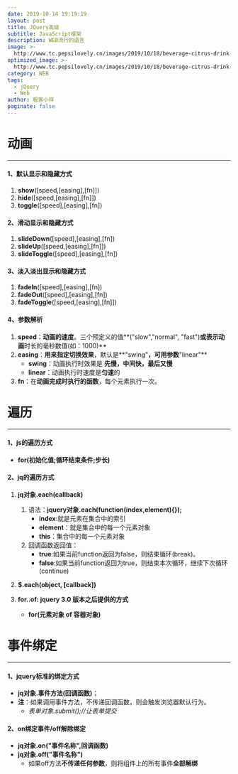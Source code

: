 ```yaml
---
date: 2019-10-14 19:19:19
layout: post
title: JQuery高级
subtitle: JavaScript框架 
description: WEB流行的语言
image: >-
  http://www.tc.pepsilovely.cn/images/2019/10/18/beverage-citrus-drink-2746998-1.jpg
optimized_image: >-
  http://www.tc.pepsilovely.cn/images/2019/10/18/beverage-citrus-drink-2746998.jpg
category: WEB
tags:
  - jQuery
  - Web
author: 极客小祥
paginate: false
---
```


# 动画
<hr/>

#### 1、默认显示和隐藏方式
1. **show**(\[speed,\[easing\],\[fn\]])
2. **hide**(\[speed,\[easing\],\[fn\]])
3. **toggle**(\[speed\],\[easing\],\[fn\])

#### 2、滑动显示和隐藏方式
1. **slideDown**(\[speed\],\[easing\],\[fn\])
2. **slideUp**(\[speed,\[easing\],\[fn\]])
3. **slideToggle**(\[speed\],\[easing\],\[fn\])

#### 3、淡入淡出显示和隐藏方式
1. **fadeIn**(\[speed],\[easing\],\[fn\])
2. **fadeOut**(\[speed],\[easing\],\[fn\])
3. **fadeToggle**(\[speed,\[easing\],\[fn\]])

#### 4、参数解析
1. **speed**：**动画的速度**。三个预定义的值**\("slow","normal", "fast"\)**或表示动画**时长的毫秒数值\(如：1000\)**
2. **easing**：**用来指定切换效果**，默认是**"swing"**，可用参数**"linear"**
    * **swing**：动画执行时效果是 **先慢，中间快，最后又慢**
    * **linear**：动画执行时速度是**匀速**的
3. **fn**：在**动画完成时执行的函数**，每个元素执行一次。

# 遍历
<hr/>

#### 1、js的遍历方式
* **for(初始化值;循环结束条件;步长)**

#### 2、jq的遍历方式
1. **jq对象.each(callback)**
    1. 语法：**jquery对象.each(function(index,element){});**
        * **index**:就是元素在集合中的索引
        * **element**：就是集合中的每一个元素对象
        * **this**：集合中的每一个元素对象
    2. 回调函数返回值：
        * **true**:如果当前function返回为false，则结束循环(break)。
        * **false**:如果当前function返回为true，则结束本次循环，继续下次循环(continue)
2. **$.each(object, \[callback\])**

3. **for..of: jquery 3.0 版本之后提供的方式**
   * **for(元素对象 of 容器对象)**
		
# 事件绑定
<hr/>

#### 1、jquery标准的绑定方式
* **jq对象.事件方法(回调函数)**；
* **注**：如果调用事件方法，不传递回调函数，则会触发浏览器默认行为。
    * *表单对象.submit();//让表单提交*

#### 2、on绑定事件/off解除绑定
* **jq对象.on("事件名称",回调函数)**
* **jq对象.off("事件名称")**
    * 如果off方法**不传递任何参数**，则将组件上的所有事件**全部解绑**